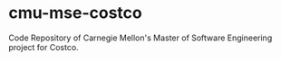 cmu-mse-costco
==============

Code Repository of Carnegie Mellon's Master of Software Engineering project for Costco.